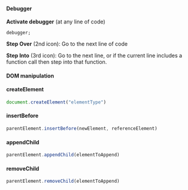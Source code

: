#### Debugger

**Activate debugger** (at any line of code)
```
debugger;
```

**Step Over** (2nd icon): Go to the next line of code

**Step Into** (3rd icon): Go to the next line, or if the current line includes a function call then step into that function.

#### DOM manipulation

#### createElement
```js
document.createElement("elementType")
```

#### insertBefore
```js
parentElement.insertBefore(newElement, referenceElement)
```

#### appendChild
```js
parentElement.appendChild(elementToAppend)
```

#### removeChild
```js
parentElement.removeChild(elementToAppend)
```
